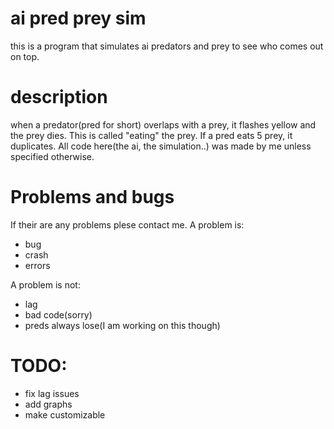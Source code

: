 # ai pred prey sim

this is a program that simulates ai predators and prey to see who comes out on top.


# description

when a predator(pred for short) overlaps with a prey, it flashes yellow and the prey dies. This is called "eating" the prey. If a pred eats 5 prey, it duplicates. All code here(the ai, the simulation..) was made by me unless specified otherwise.

# Problems and bugs

If their are any problems plese contact me. A problem is:

* bug
* crash
* errors

A problem is not:

* lag
* bad code(sorry)
* preds always lose(I am working on this though)


# TODO:

* fix lag issues
* add graphs
* make customizable
